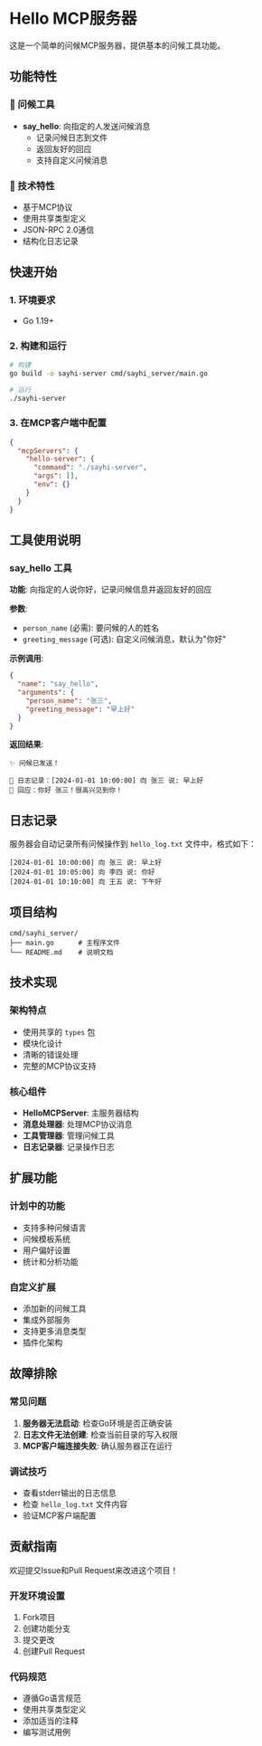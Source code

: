# Hello MCP服务器

这是一个简单的问候MCP服务器，提供基本的问候工具功能。

## 功能特性

### 🎯 问候工具
- **say_hello**: 向指定的人发送问候消息
  - 记录问候日志到文件
  - 返回友好的回应
  - 支持自定义问候消息

### 🔧 技术特性
- 基于MCP协议
- 使用共享类型定义
- JSON-RPC 2.0通信
- 结构化日志记录

## 快速开始

### 1. 环境要求
- Go 1.19+

### 2. 构建和运行
```bash
# 构建
go build -o sayhi-server cmd/sayhi_server/main.go

# 运行
./sayhi-server
```

### 3. 在MCP客户端中配置
```json
{
  "mcpServers": {
    "hello-server": {
      "command": "./sayhi-server",
      "args": [],
      "env": {}
    }
  }
}
```

## 工具使用说明

### say_hello 工具

**功能**: 向指定的人说你好，记录问候信息并返回友好的回应

**参数**:
- `person_name` (必需): 要问候的人的姓名
- `greeting_message` (可选): 自定义问候消息，默认为"你好"

**示例调用**:
```json
{
  "name": "say_hello",
  "arguments": {
    "person_name": "张三",
    "greeting_message": "早上好"
  }
}
```

**返回结果**:
```
✨ 问候已发送！

📝 日志记录：[2024-01-01 10:00:00] 向 张三 说: 早上好
🎉 回应：你好 张三！很高兴见到你！
```

## 日志记录

服务器会自动记录所有问候操作到 `hello_log.txt` 文件中，格式如下：

```
[2024-01-01 10:00:00] 向 张三 说: 早上好
[2024-01-01 10:05:00] 向 李四 说: 你好
[2024-01-01 10:10:00] 向 王五 说: 下午好
```

## 项目结构

```
cmd/sayhi_server/
├── main.go      # 主程序文件
└── README.md    # 说明文档
```

## 技术实现

### 架构特点
- 使用共享的 `types` 包
- 模块化设计
- 清晰的错误处理
- 完整的MCP协议支持

### 核心组件
- **HelloMCPServer**: 主服务器结构
- **消息处理器**: 处理MCP协议消息
- **工具管理器**: 管理问候工具
- **日志记录器**: 记录操作日志

## 扩展功能

### 计划中的功能
- 支持多种问候语言
- 问候模板系统
- 用户偏好设置
- 统计和分析功能

### 自定义扩展
- 添加新的问候工具
- 集成外部服务
- 支持更多消息类型
- 插件化架构

## 故障排除

### 常见问题
1. **服务器无法启动**: 检查Go环境是否正确安装
2. **日志文件无法创建**: 检查当前目录的写入权限
3. **MCP客户端连接失败**: 确认服务器正在运行

### 调试技巧
- 查看stderr输出的日志信息
- 检查 `hello_log.txt` 文件内容
- 验证MCP客户端配置

## 贡献指南

欢迎提交Issue和Pull Request来改进这个项目！

### 开发环境设置
1. Fork项目
2. 创建功能分支
3. 提交更改
4. 创建Pull Request

### 代码规范
- 遵循Go语言规范
- 使用共享类型定义
- 添加适当的注释
- 编写测试用例 